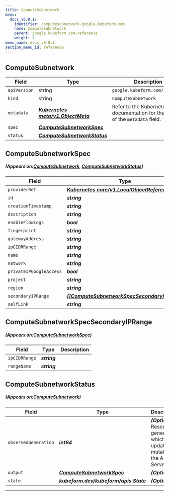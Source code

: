 ```yaml
---
title: ComputeSubnetwork
menu:
  docs_v0.0.1:
    identifier: computesubnetwork-google.kubeform.com
    name: ComputeSubnetwork
    parent: google.kubeform.com-reference
    weight: 1
menu_name: docs_v0.0.1
section_menu_id: reference
---
```


## ComputeSubnetwork
| Field | Type | Description |
| ------ | ----- | ----------- |
| `apiVersion` | string | `google.kubeform.com/v1alpha1` |
|    `kind` | string | `ComputeSubnetwork` |
| `metadata` | ***[Kubernetes meta/v1.ObjectMeta](https://kubernetes.io/docs/reference/generated/kubernetes-api/v1.13/#objectmeta-v1-meta)***|Refer to the Kubernetes API documentation for the fields of the `metadata` field.|
| `spec` | ***[ComputeSubnetworkSpec](#ComputeSubnetworkSpec)***||
| `status` | ***[ComputeSubnetworkStatus](#ComputeSubnetworkStatus)***||
## ComputeSubnetworkSpec
##### (Appears on:[ComputeSubnetwork](#ComputeSubnetwork), [ComputeSubnetworkStatus](#ComputeSubnetworkStatus))
| Field | Type | Description |
| ------ | ----- | ----------- |
| `providerRef` | ***[Kubernetes core/v1.LocalObjectReference](https://kubernetes.io/docs/reference/generated/kubernetes-api/v1.13/#localobjectreference-v1-core)***||
| `id` | ***string***||
| `creationTimestamp` | ***string***| ***(Optional)*** |
| `description` | ***string***| ***(Optional)*** |
| `enableFlowLogs` | ***bool***| ***(Optional)*** |
| `fingerprint` | ***string***| ***(Optional)*** |
| `gatewayAddress` | ***string***| ***(Optional)*** |
| `ipCIDRRange` | ***string***||
| `name` | ***string***||
| `network` | ***string***||
| `privateIPGoogleAccess` | ***bool***| ***(Optional)*** |
| `project` | ***string***| ***(Optional)*** |
| `region` | ***string***| ***(Optional)*** |
| `secondaryIPRange` | ***[[]ComputeSubnetworkSpecSecondaryIPRange](#ComputeSubnetworkSpecSecondaryIPRange)***| ***(Optional)*** |
| `selfLink` | ***string***| ***(Optional)*** |
## ComputeSubnetworkSpecSecondaryIPRange
##### (Appears on:[ComputeSubnetworkSpec](#ComputeSubnetworkSpec))
| Field | Type | Description |
| ------ | ----- | ----------- |
| `ipCIDRRange` | ***string***||
| `rangeName` | ***string***||
## ComputeSubnetworkStatus
##### (Appears on:[ComputeSubnetwork](#ComputeSubnetwork))
| Field | Type | Description |
| ------ | ----- | ----------- |
| `observedGeneration` | ***int64***| ***(Optional)*** Resource generation, which is updated on mutation by the API Server.|
| `output` | ***[ComputeSubnetworkSpec](#ComputeSubnetworkSpec)***| ***(Optional)*** |
| `state` | ***kubeform.dev/kubeform/apis.State***| ***(Optional)*** |
---
